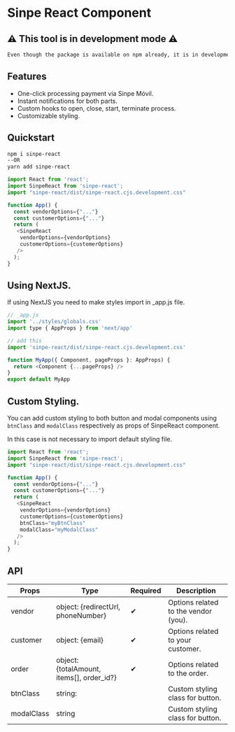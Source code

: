 # Sinpe React Component

## ⚠ This tool is in development mode ⚠

```md
Even though the package is available on npm already, it is in development mode and is not functional.
```

## Features

- One-click processing payment via Sinpe Móvil.
- Instant notifications for both parts.
- Custom hooks to open, close, start, terminate process.
- Customizable styling.

## Quickstart

```bash
npm i sinpe-react
--OR
yarn add sinpe-react
```

```js
import React from 'react';
import SinpeReact from 'sinpe-react';
import "sinpe-react/dist/sinpe-react.cjs.development.css"

function App() {
  const vendorOptions={"..."}
  const customerOptions={"..."}
  return (
   <SinpeReact
    vendorOptions={vendorOptions}
    customerOptions={customerOptions}
   />
  );
}
```

## Using NextJS.

If using NextJS you need to make styles import in \_app.js file.

```js
// _app.js
import '../styles/globals.css'
import type { AppProps } from 'next/app'

// add this
import 'sinpe-react/dist/sinpe-react.cjs.development.css'

function MyApp({ Component, pageProps }: AppProps) {
  return <Component {...pageProps} />
}
export default MyApp
```

## Custom Styling.

You can add custom styling to both button and modal components using `btnClass` and `modalClass` respectively as props of SinpeReact component.

In this case is not necessary to import default styling file.

```js
import React from 'react';
import SinpeReact from 'sinpe-react';
import "sinpe-react/dist/sinpe-react.cjs.development.css"

function App() {
  const vendorOptions={"..."}
  const customerOptions={"..."}
  return (
   <SinpeReact
    vendorOptions={vendorOptions}
    customerOptions={customerOptions}
    btnClass="myBtnClass"
    modalClass="myModalClass"
   />
  );
}
```

## API

| Props      | Type                               | Required | Description                          |
| ---------- | ---------------------------------- | -------- | ------------------------------------ |
| vendor     | object: {redirectUrl, phoneNumber} | ✔        | Options related to the vendor (you). |
| customer   | object: {email}                    | ✔        | Options related to your customer.    |
| order      | object: {totalAmount, items[], order_id?}     | ✔        | Options related to the order.    |
| btnClass   | string:                            |          | Custom styling class for button.     |
| modalClass | string                             |          | Custom styling class for button.     |
